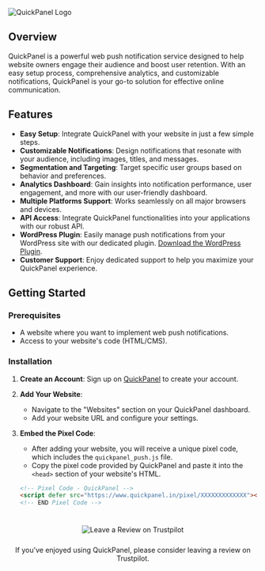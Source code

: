![QuickPanel Logo](https://www.quickpanel.in/uploads/main/8a3feaaf1fdf0c218db5572eacfeb684.png)

## Overview

QuickPanel is a powerful web push notification service designed to help website owners engage their audience and boost user retention. With an easy setup process, comprehensive analytics, and customizable notifications, QuickPanel is your go-to solution for effective online communication.

## Features

- **Easy Setup**: Integrate QuickPanel with your website in just a few simple steps.
- **Customizable Notifications**: Design notifications that resonate with your audience, including images, titles, and messages.
- **Segmentation and Targeting**: Target specific user groups based on behavior and preferences.
- **Analytics Dashboard**: Gain insights into notification performance, user engagement, and more with our user-friendly dashboard.
- **Multiple Platforms Support**: Works seamlessly on all major browsers and devices.
- **API Access**: Integrate QuickPanel functionalities into your applications with our robust API.
- **WordPress Plugin**: Easily manage push notifications from your WordPress site with our dedicated plugin. [Download the WordPress Plugin](https://www.quickpanel.in/wp-plugin/).
- **Customer Support**: Enjoy dedicated support to help you maximize your QuickPanel experience.

## Getting Started

### Prerequisites

- A website where you want to implement web push notifications.
- Access to your website's code (HTML/CMS).

### Installation

1. **Create an Account**: Sign up on [QuickPanel](https://www.quickpanel.in/) to create your account.

2. **Add Your Website**:
   - Navigate to the "Websites" section on your QuickPanel dashboard.
   - Add your website URL and configure your settings.

3. **Embed the Pixel Code**:
   - After adding your website, you will receive a unique pixel code, which includes the `quickpanel_push.js` file.
   - Copy the pixel code provided by QuickPanel and paste it into the `<head>` section of your website's HTML.

   ```html
   <!-- Pixel Code - QuickPanel -->
   <script defer src="https://www.quickpanel.in/pixel/XXXXXXXXXXXXX"></script>
   <!-- END Pixel Code -->



<!-- Review Button -->
<p align="center">
    <a href="https://www.trustpilot.com/review/www.quickpanel.in" target="_blank" style="text-decoration: none;">
        <img src="https://i.ibb.co/HF8G2PJ/trustpilot-review-button-white-text.png" alt="Leave a Review on Trustpilot" style="display: inline-block; padding: 10px 20px; border: none; border-radius: 5px;">
    </a>
</p>
<p align="center">
    If you’ve enjoyed using QuickPanel, please consider leaving a review on Trustpilot.
</p>
